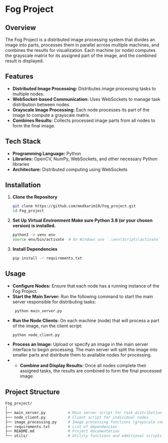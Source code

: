 # Fog Project

## Overview
The Fog Project is a distributed image processing system that divides an image into parts, processes them in parallel across multiple machines, and combines the results for visualization. Each machine (or node) computes the grayscale matrix for its assigned part of the image, and the combined result is displayed.

## Features
- **Distributed Image Processing:** Distributes image processing tasks to multiple nodes.
- **WebSocket-based Communication:** Uses WebSockets to manage task distribution between nodes.
- **Grayscale Image Processing:** Each node processes its part of the image to compute a grayscale matrix.
- **Combines Results:** Collects processed image parts from all nodes to form the final image.

## Tech Stack
- **Programming Language:** Python
- **Libraries:** OpenCV, NumPy, WebSockets, and other necessary Python libraries
- **Architecture:** Distributed computing using WebSockets

## Installation

1. **Clone the Repository**
   ```bash
   git clone https://github.com/medkarim19/Fog_project.git
   cd Fog_project

2. **Set Up Virtual Environment Make sure Python 3.8 (or your chosen version) is installed.**
   ```bash
   python3 -m venv env
   source env/bin/activate  # On Windows use `.\env\Scripts\activate`

3. **Install Dependencies**
   ```bash
   pip install -r requirements.txt

## Usage

- **Configure Nodes:** Ensure that each node has a running instance of the Fog Project.
- **Start the Main Server:** Run the following command to start the main server responsible for distributing tasks:
  ```bash
   python main_server.py

- **Run the Node Clients:** On each machine (node) that will process a part of the image, run the client script:
   ```bash
  python node_client.py
- **Process an Image:** Upload or specify an image in the main server interface to begin processing. The main server will split the image into smaller parts and distribute them to available nodes for processing.
- - **Combine and Display Results:** Once all nodes complete their assigned tasks, the results are combined to form the final processed image.


## Project Structure
```bash
Fog_project/
│
├── main_server.py          # Main server script for task distribution
├── node_client.py          # Client script for individual nodes
├── image_processing.py     # Image processing functions (grayscale conversion)
├── requirements.txt        # List of dependencies
├── README.md               # Project documentation
└── utils/                  # Utility functions and additional scripts



